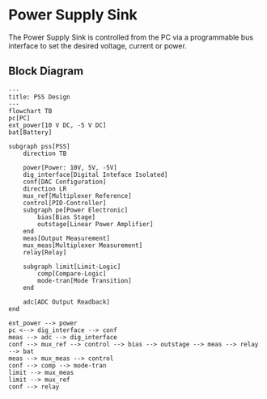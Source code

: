 # Power Supply Sink

The Power Supply Sink is controlled from the PC via a programmable bus interface
to set the desired voltage, current or power.

## Block Diagram

```mermaid
---
title: PSS Design
---
flowchart TB
pc[PC]
ext_power[10 V DC, -5 V DC]
bat[Battery]

subgraph pss[PSS]
    direction TB

    power[Power: 10V, 5V, -5V]
    dig_interface[Digital Inteface Isolated]
    conf[DAC Configuration]
    direction LR
    mux_ref[Multiplexer Reference]
    control[PID-Controller]
    subgraph pe[Power Electronic]
        bias[Bias Stage]
        outstage[Linear Power Amplifier]
    end
    meas[Output Measurement]
    mux_meas[Multiplexer Measurement]
    relay[Relay]

    subgraph limit[Limit-Logic]
        comp[Compare-Logic]
        mode-tran[Mode Transition]
    end

    adc[ADC Output Readback]
end

ext_power --> power
pc <--> dig_interface --> conf
meas --> adc --> dig_interface
conf --> mux_ref --> control --> bias --> outstage --> meas --> relay --> bat
meas --> mux_meas --> control
conf --> comp --> mode-tran
limit --> mux_meas
limit --> mux_ref
conf --> relay
```
